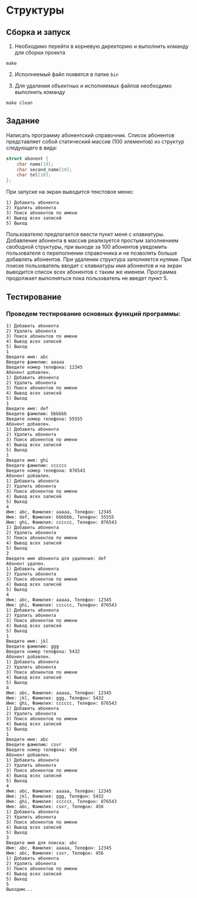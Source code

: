 # Структуры

## Сборка и запуск

1. Необходимо перейти в корневую директорию и выполнить команду для сборки проекта

```
make
```

2. Исполняемый файл появятся в папке ```bin```

3. Для удаления объектных и исполняемых файлов необходимо выполнить команду

```
make clean
```

## Задание

Написать программу абонентский справочник. Список абонентов представляет собой статический массив (100 элементов) из структур следующего в вида:

```c
struct abonent {
    char name[10];
    char second_name[10];
    char tel[10];
};
```

При запуске на экран выводится текстовое меню:

```
1) Добавить абонента
2) Удалить абонента
3) Поиск абонентов по имени
4) Вывод всех записей
5) Выход
```

Пользователю предлагается ввести пункт меня с клавиатуры. Добавление абонента в массив реализуется простым заполнением свободной структуры, при выходе за 100 абонентов уведомить пользователя о переполнении справочника и не позволять больше добавлять абонентов. При удалении структура заполняется нулями. При поиске пользователь вводит с клавиатуры имя абонентов и на экран выводится список всех абонентов с таким же именем. Программа продолжает выполняться пока пользователь не введет пункт 5.

## Тестирование

### Проведем тестирование основных функций программы:

```
1) Добавить абонента
2) Удалить абонента
3) Поиск абонентов по имени
4) Вывод всех записей
5) Выход
1
Введите имя: abc
Введите фамилию: aaaaa
Введите номер телефона: 12345
Абонент добавлен.
1) Добавить абонента
2) Удалить абонента
3) Поиск абонентов по имени
4) Вывод всех записей
5) Выход
1
Введите имя: def
Введите фамилию: bbbbbb
Введите номер телефона: 55555
Абонент добавлен.
1) Добавить абонента
2) Удалить абонента
3) Поиск абонентов по имени
4) Вывод всех записей
5) Выход
1
Введите имя: ghi
Введите фамилию: cccccc
Введите номер телефона: 876543
Абонент добавлен.
1) Добавить абонента
2) Удалить абонента
3) Поиск абонентов по имени
4) Вывод всех записей
5) Выход
4
Имя: abc, Фамилия: aaaaa, Телефон: 12345
Имя: def, Фамилия: bbbbbb, Телефон: 55555
Имя: ghi, Фамилия: cccccc, Телефон: 876543
1) Добавить абонента
2) Удалить абонента
3) Поиск абонентов по имени
4) Вывод всех записей
5) Выход
2
Введите имя абонента для удаления: def
Абонент удален.
1) Добавить абонента
2) Удалить абонента
3) Поиск абонентов по имени
4) Вывод всех записей
5) Выход
4
Имя: abc, Фамилия: aaaaa, Телефон: 12345
Имя: ghi, Фамилия: cccccc, Телефон: 876543
1) Добавить абонента
2) Удалить абонента
3) Поиск абонентов по имени
4) Вывод всех записей
5) Выход
1
Введите имя: jkl
Введите фамилию: ggg
Введите номер телефона: 5432
Абонент добавлен.
1) Добавить абонента
2) Удалить абонента
3) Поиск абонентов по имени
4) Вывод всех записей
5) Выход
4
Имя: abc, Фамилия: aaaaa, Телефон: 12345
Имя: jkl, Фамилия: ggg, Телефон: 5432
Имя: ghi, Фамилия: cccccc, Телефон: 876543
1) Добавить абонента
2) Удалить абонента
3) Поиск абонентов по имени
4) Вывод всех записей
5) Выход
1
Введите имя: abc
Введите фамилию: csvr
Введите номер телефона: 456
Абонент добавлен.
1) Добавить абонента
2) Удалить абонента
3) Поиск абонентов по имени
4) Вывод всех записей
5) Выход
4
Имя: abc, Фамилия: aaaaa, Телефон: 12345
Имя: jkl, Фамилия: ggg, Телефон: 5432
Имя: ghi, Фамилия: cccccc, Телефон: 876543
Имя: abc, Фамилия: csvr, Телефон: 456
1) Добавить абонента
2) Удалить абонента
3) Поиск абонентов по имени
4) Вывод всех записей
5) Выход
3
Введите имя для поиска: abc
Имя: abc, Фамилия: aaaaa, Телефон: 12345
Имя: abc, Фамилия: csvr, Телефон: 456
1) Добавить абонента
2) Удалить абонента
3) Поиск абонентов по имени
4) Вывод всех записей
5) Выход
5
Выходим...
```

